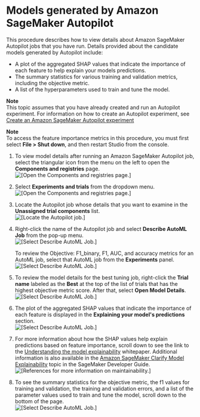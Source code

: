 # Models generated by Amazon SageMaker Autopilot<a name="autopilot-models"></a>

This procedure describes how to view details about Amazon SageMaker Autopilot jobs that you have run\. Details provided about the candidate models generated by Autopilot include:
+ A plot of the aggregated SHAP values that indicate the importance of each feature to help explain your models predictions\.
+ The summary statistics for various training and validation metrics, including the objective metric\.
+ A list of the hyperparameters used to train and tune the model\.

**Note**  
This topic assumes that you have already created and run an Autopilot experiment\. For information on how to create an Autopilot experiment, see [Create an Amazon SageMaker Autopilot experiment](autopilot-automate-model-development-create-experiment.md) 

**Note**  
To access the feature importance metrics in this procedure, you must first select **File > Shut down**, and then restart Studio from the console\.

1. To view model details after running an Amazon SageMaker Autopilot job, select the triangular icon from the menu on the left to open the **Components and registries** page\.  
![\[Open the Components and registries page.\]](http://docs.aws.amazon.com/sagemaker/latest/dg/images/autopilot/autopilot-models-details-generated-1.PNG)

1. Select **Experiments and trials** from the dropdown menu\.  
![\[Open the Components and registries page.\]](http://docs.aws.amazon.com/sagemaker/latest/dg/images/autopilot/autopilot-models-details-generated-2.PNG)

1. Locate the Autopilot job whose details that you want to examine in the **Unassigned trial components** list\.   
![\[Locate the Autopilot job.\]](http://docs.aws.amazon.com/sagemaker/latest/dg/images/autopilot/autopilot-models-details-generated-3.PNG)

1. Right\-click the name of the Autopilot job and select **Describe AutoML Job** from the pop\-up menu\.  
![\[Select Describe AutoML Job.\]](http://docs.aws.amazon.com/sagemaker/latest/dg/images/autopilot/autopilot-models-details-generated-4.PNG)

   To review the Objective: F1\_binary, F1, AUC, and accuracy metrics for an AutoML job, select that AutoML job from the **Experiments** panel\.  
![\[Select Describe AutoML Job.\]](http://docs.aws.amazon.com/sagemaker/latest/dg/images/autopilot/autopilot-model-metrics-report.png)

1. To review the model details for the best tuning job, right\-click the **Trial name** labeled as the **Best** at the top of the list of trials that has the highest objective metric score\. After that, select **Open Model Details**\.  
![\[Select Describe AutoML Job.\]](http://docs.aws.amazon.com/sagemaker/latest/dg/images/autopilot/autopilot-models-details-generated-6.PNG)

1. The plot of the aggregated SHAP values that indicate the importance of each feature is displayed in the **Explaining your model's predictions** section\.  
![\[Select Describe AutoML Job.\]](http://docs.aws.amazon.com/sagemaker/latest/dg/images/autopilot/autopilot-models-details-generated-7.PNG)

1. For more information about how the SHAP values help explain predictions based on feature importance, scroll down to see the link to the [Understanding the model explainability](https://pages.awscloud.com/rs/112-TZM-766/images/Amazon.AI.Fairness.and.Explainability.Whitepaper.pdf) whitepaper\. Additional information is also available in the [Amazon SageMaker Clarify Model Explainability](clarify-model-explainability.md) topic in the SageMaker Developer Guide\.   
![\[References for more information on maintainability.\]](http://docs.aws.amazon.com/sagemaker/latest/dg/images/autopilot/autopilot-models-details-generated-8.PNG)

1. To see the summary statistics for the objective metric, the f1 values for training and validation, the training and validation errors, and a list of the parameter values used to train and tune the model, scroll down to the bottom of the page\.  
![\[Select Describe AutoML Job.\]](http://docs.aws.amazon.com/sagemaker/latest/dg/images/autopilot/autopilot-models-details-generated-9.PNG)